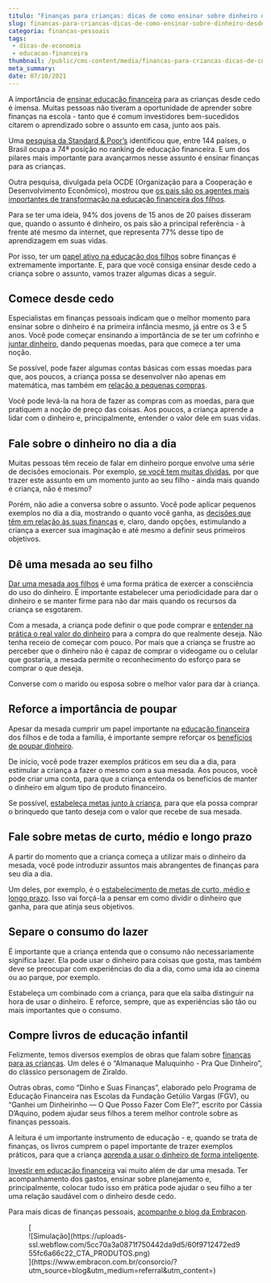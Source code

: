 ```yaml
---
titulo: "Finanças para crianças: dicas de como ensinar sobre dinheiro desde cedo"
slug: financas-para-criancas-dicas-de-como-ensinar-sobre-dinheiro-desde-cedo
categoria: financas-pessoais
tags:
 - dicas-de-economia
 - educacao-financeira
thumbnail: /public/cms-content/media/financas-para-criancas-dicas-de-como-ensinar-sobre-dinheiro-desde-cedo.jpg
meta_summary: 
date: 07/10/2021
---
```

A importância de [ensinar educação financeira](https://www.embracon.com.br/blog/entenda-a-importancia-da-educacao-financeira-na-sua-vida) para as crianças desde cedo é imensa. Muitas pessoas não tiveram a oportunidade de aprender sobre finanças na escola - tanto que é comum investidores bem-sucedidos citarem o aprendizado sobre o assunto em casa, junto aos pais.

Uma [pesquisa da Standard &amp; Poor’s](https://crcgo.org.br/novo/?p=9580) identificou que, entre 144 países, o Brasil ocupa a 74ª posição no ranking de educação financeira. E um dos pilares mais importante para avançarmos nesse assunto é ensinar finanças para as crianças.

Outra pesquisa, divulgada pela OCDE (Organização para a Cooperação e Desenvolvimento Econômico), mostrou que [os pais são os agentes mais importantes de transformação na educação financeira dos filhos](https://valorinveste.globo.com/educacao-financeira/noticia/2020/05/07/conversas-entre-pais-e-filhos-sobre-dinheiro-e-principal-ferramenta-para-aumentar-educacao-financeira-de-jovens-diz-ocde.ghtml).

Para se ter uma ideia, 94% dos jovens de 15 anos de 20 países disseram que, quando o assunto é dinheiro, os pais são a principal referência - à frente até mesmo da internet, que representa 77% desse tipo de aprendizagem em suas vidas.

Por isso, ter um [papel ativo na educação dos filhos](https://www.embracon.com.br/blog/financas-da-familia-como-ensinar-os-filhos-a-economizar-dinheiro) sobre finanças é extremamente importante. E, para que você consiga ensinar desde cedo a criança sobre o assunto, vamos trazer algumas dicas a seguir.

Comece desde cedo 
------------------

Especialistas em finanças pessoais indicam que o melhor momento para ensinar sobre o dinheiro é na primeira infância mesmo, já entre os 3 e 5 anos. Você pode começar ensinando a importância de se ter um cofrinho e [juntar dinheiro](https://www.embracon.com.br/blog/vale-a-pena-guardar-dinheiro-na-poupanca), dando pequenas moedas, para que comece a ter uma noção.

Se possível, pode fazer algumas contas básicas com essas moedas para que, aos poucos, a criança possa se desenvolver não apenas em matemática, mas também em [relação a pequenas compras](https://www.embracon.com.br/blog/habitos-de-consumo-antes-durante-e-pos-pandemia).

Você pode levá-la na hora de fazer as compras com as moedas, para que pratiquem a noção de preço das coisas. Aos poucos, a criança aprende a lidar com o dinheiro e, principalmente, entender o valor dele em suas vidas.

Fale sobre o dinheiro no dia a dia 
-----------------------------------

Muitas pessoas têm receio de falar em dinheiro porque envolve uma série de decisões emocionais. Por exemplo, [se você tem muitas dívidas](https://www.embracon.com.br/blog/dicas-para-sair-das-dividas), por que trazer este assunto em um momento junto ao seu filho - ainda mais quando é criança, não é mesmo?

Porém, não adie a conversa sobre o assunto. Você pode aplicar pequenos exemplos no dia a dia, mostrando o quanto você ganha, as [decisões que têm em relação às suas finanças](https://www.embracon.com.br/blog/planejamento-financeiro-um-guia-para-as-financas-nao-sairem-de-controle) e, claro, dando opções, estimulando a criança a exercer sua imaginação e até mesmo a definir seus primeiros objetivos.

Dê uma mesada ao seu filho 
---------------------------

[Dar uma mesada aos filhos](https://www.embracon.com.br/blog/seu-filho-recebe-mesada-descubra-o-valor-ideal-para-cada-idade) é uma forma prática de exercer a consciência do uso do dinheiro. É importante estabelecer uma periodicidade para dar o dinheiro e se manter firme para não dar mais quando os recursos da criança se esgotarem.

Com a mesada, a criança pode definir o que pode comprar e [entender na prática o real valor do dinheiro](https://www.embracon.com.br/blog/como-ensinar-educacao-financeira-aos-filhos) para a compra do que realmente deseja. Não tenha receio de começar com pouco. Por mais que a criança se frustre ao perceber que o dinheiro não é capaz de comprar o videogame ou o celular que gostaria, a mesada permite o reconhecimento do esforço para se comprar o que deseja.

Converse com o marido ou esposa sobre o melhor valor para dar à criança.

Reforce a importância de poupar 
--------------------------------

Apesar da mesada cumprir um papel importante na [educação financeira](https://www.embracon.com.br/blog/educacao-financeira-entenda-a-importancia-para-o-cenario-atual) dos filhos e de toda a família, é importante sempre reforçar os [benefícios de poupar dinheiro](https://www.embracon.com.br/blog/guia-definitivo-de-como-comecar-a-poupar).

De início, você pode trazer exemplos práticos em seu dia a dia, para estimular a criança a fazer o mesmo com a sua mesada. Aos poucos, você pode criar uma conta, para que a criança entenda os benefícios de manter o dinheiro em algum tipo de produto financeiro.

Se possível, [estabeleça metas junto à criança](https://www.embracon.com.br/blog/dicas-para-uma-vida-financeira-mais-feliz), para que ela possa comprar o brinquedo que tanto deseja com o valor que recebe de sua mesada.

Fale sobre metas de curto, médio e longo prazo 
-----------------------------------------------

A partir do momento que a criança começa a utilizar mais o dinheiro da mesada, você pode introduzir assuntos mais abrangentes de finanças para seu dia a dia.

Um deles, por exemplo, é o [estabelecimento de metas de curto, médio e longo prazo](https://www.embracon.com.br/blog/como-investir-em-curto-medio-e-longo-prazo). Isso vai forçá-la a pensar em como dividir o dinheiro que ganha, para que atinja seus objetivos.

Separe o consumo do lazer 
--------------------------

É importante que a criança entenda que o consumo não necessariamente significa lazer. Ela pode usar o dinheiro para coisas que gosta, mas também deve se preocupar com experiências do dia a dia, como uma ida ao cinema ou ao parque, por exemplo.

Estabeleça um combinado com a criança, para que ela saiba distinguir na hora de usar o dinheiro. E reforce, sempre, que as experiências são tão ou mais importantes que o consumo.

Compre livros de educação infantil 
-----------------------------------

Felizmente, temos diversos exemplos de obras que falam sobre [finanças para as crianças](https://www.embracon.com.br/blog/envolva-seus-filhos-nas-financas-da-familia). Um deles é o “Almanaque Maluquinho - Pra Que Dinheiro”, do clássico personagem de Ziraldo.

Outras obras, como “Dinho e Suas Finanças”, elaborado pelo Programa de Educação Financeira nas Escolas da Fundação Getúlio Vargas (FGV), ou “Ganhei um Dinheirinho — O Que Posso Fazer Com Ele?”, escrito por Cássia D’Aquino, podem ajudar seus filhos a terem melhor controle sobre as finanças pessoais.

A leitura é um importante instrumento de educação - e, quando se trata de finanças, os livros cumprem o papel importante de trazer exemplos práticos, para que a criança [aprenda a usar o dinheiro de forma inteligente](https://www.embracon.com.br/blog/como-economizar-nos-principais-gastos-da-vida).

[Investir em educação financeira](https://www.embracon.com.br/blog/educacao-gasto-ou-investimento) vai muito além de dar uma mesada. Ter acompanhamento dos gastos, ensinar sobre planejamento e, principalmente, colocar tudo isso em prática pode ajudar o seu filho a ter uma relação saudável com o dinheiro desde cedo.

Para mais dicas de finanças pessoais, [acompanhe o blog da Embracon](https://www.embracon.com.br/blog).

<figure class="w-richtext-figure-type-image w-richtext-align-center">[<div>![Simulação](https://uploads-ssl.webflow.com/5cc70a3a0871f750442da9d5/60f9712472ed955fc6a66c22_CTA_PRODUTOS.png)</div>](https://www.embracon.com.br/consorcio/?utm_source=blog&utm_medium=referral&utm_content=)</figure>
